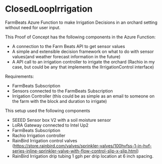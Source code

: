 # ClosedLoopIrrigation
FarmBeats Azure Function to make Irrigation Decisions in an orchard setting without need for user input.

This Proof of Concept has the following components in the Azure Function:
- A connection to the Farm Beats API to get sensor values
- A simple and extensible decision framework on what to do with sensor values(and weather forecast information in the future)
- A API call to an irrigation controller to irrigate the orchard (Rachio in my case, but could be any that implements the IIrrigationControl interface)
 
 Requirements:
 - FarmBeats Subscription
 - Sensors connected to the FarmBeats Subscription
 - Irrigation Controller (this could be as simple as an email to someone on the farm with the block and duration to irrigate)
 
 
 This setup used the following components
 - SEEED Sensor box V2 with a soil moisture sensor
 - LoRA Gateway connected to Intel Up2
 - FarmBeats Subscription
 - Rachio Irrigation controller
 - RainBird Irrigation control valves (https://store.rainbird.com/valves/sprinkler-valves/100hvfss-1-in-hvf-series-inline-sprinkler-valve-with-flow-control-slip-x-slip.html)
 - RainBird Irrigation drip tubing 1 gph per drip location at 6 inch spacing.
 
